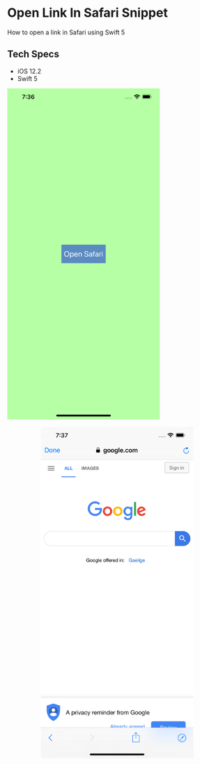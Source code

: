 # Open Link In Safari Snippet

How to open a link in Safari using Swift 5

## Tech Specs

- iOS 12.2
- Swift 5

<p align="left">
  <img src="images/image1.png" width="350" title="Image 1">
</p>

<p align="center">
  <img src="images/image2.png" width="350" title="Image 2">
</p>